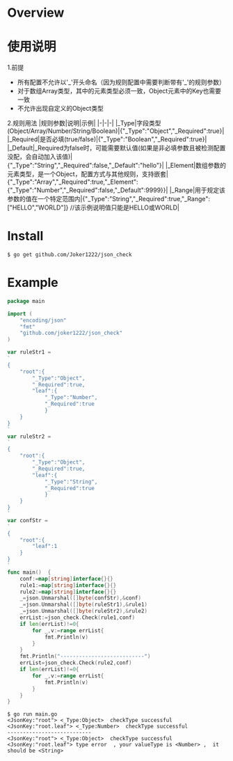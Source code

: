 # Overview

# 使用说明

1.前提
- 所有配置不允许以'\_'开头命名（因为规则配置中需要判断带有'\_'的规则参数）
- 对于数组Array类型，其中的元素类型必须一致，Object元素中的Key也需要一致
- 不允许出现自定义的Object类型

2.规则用法
|规则参数|说明|示例|
|-|-|-|
|_Type|字段类型(Object/Array/Number/String/Boolean)|{"_Type":"Object","_Required":true}|
|_Required|是否必填(true/false)|{"_Type":"Boolean","_Required":true}|
|_Default|_Required为false时，可能需要默认值(如果是非必填参数且被检测配置没配，会自动加入该值)|{"_Type":"String","_Required":false,"_Default":"hello"}|
|_Element|数组参数的元素类型，是一个Object，配置方式与其他规则，支持嵌套|{"_Type":"Array","_Required":true,"_Element":{"_Type":"Number","_Required":false,"_Default":9999}}|
|_Range|用于规定该参数的值在一个特定范围内|{"_Type":"String","_Required":true,"_Range":["HELLO","WORLD"]} //该示例说明值只能是HELLO或WORLD|

# Install
```bash
$ go get github.com/Joker1222/json_check
```

# Example
```go
package main

import (
	"encoding/json"
	"fmt"
	"github.com/joker1222/json_check"
)

var ruleStr1 =
`
{
	"root":{
		"_Type":"Object",
		"_Required":true,
		"leaf":{
			"_Type":"Number",
			"_Required":true
        	}
	}
}
`
var ruleStr2 =
`
{
	"root":{
		"_Type":"Object",
		"_Required":true,
		"leaf":{
			"_Type":"String",
			"_Required":true
        	}
	}
}
`
var confStr =
`
{
	"root":{
		"leaf":1
	}
}
`
func main()  {
	conf:=map[string]interface{}{}
	rule1:=map[string]interface{}{}
	rule2:=map[string]interface{}{}
	_=json.Unmarshal([]byte(confStr),&conf)
	_=json.Unmarshal([]byte(ruleStr1),&rule1)
	_=json.Unmarshal([]byte(ruleStr2),&rule2)
	errList:=json_check.Check(rule1,conf)
	if len(errList)!=0{
		for _,v:=range errList{
			fmt.Println(v)
		}
	}
	fmt.Println("---------------------------")
	errList=json_check.Check(rule2,conf)
	if len(errList)!=0{
		for _,v:=range errList{
			fmt.Println(v)
		}
	}
}
```
```
$ go run main.go
<JsonKey:"root"> <_Type:Object>  checkType successful
<JsonKey:"root.leaf"> <_Type:Number>  checkType successful
---------------------------
<JsonKey:"root"> <_Type:Object>  checkType successful
<JsonKey:"root.leaf"> type error  , your valueType is <Number> ,  it should be <String>
```
